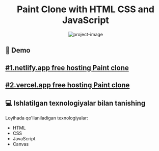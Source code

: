 <h1 align="center" id="title">Paint Clone with HTML CSS and JavaScript</h1>

<p align="center"><img src="https://media.graphassets.com/SaZfwkN2Ryeo8RgDa4gn" alt="project-image"></p>

 

<h2>🚀 Demo</h2>

## [#1.netlify.app free hosting Paint clone](https://paint-javascript.netlify.app) <br>
## [#2.vercel.app free hosting Paint clone](https://paint-demo.vercel.app)

 
<h2>💻 Ishlatilgan texnologiyalar bilan tanishing</h2>

Loyihada qo'llaniladigan texnologiyalar:

*   HTML
*   CSS
*   JavaScript
*   Canvas
